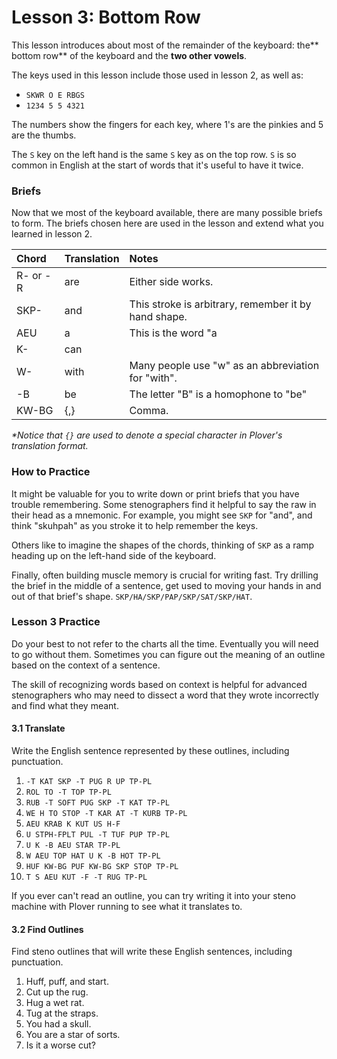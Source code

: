 # Lesson 3:  Bottom Row

This lesson introduces about most of the remainder of the keyboard: the** bottom row** of the keyboard and the **two other vowels**.

The keys used in this lesson include those used in lesson 2, as well as:

* `SKWR O E RBGS`
* `1234 5 5 4321`

The numbers show the fingers for each key, where 1's are the pinkies and 5 are the thumbs.

The `S` key on the left hand is the same `S` key as on the top row. `S` is so common in English at the start of words that it's useful to have it twice.

### Briefs

Now that we most of the keyboard available, there are many possible briefs to form. The briefs chosen here are used in the lesson and extend what you learned in lesson 2.

| Chord | Translation | Notes |
| :--- | :--- | :--- |
| R- or -R | are | Either side works. |
| SKP- | and | This stroke is arbitrary, remember it by hand shape. |
| AEU | a | This is the word "a |
| K- | can |  |
| W- | with | Many people use "w" as an abbreviation for "with". |
| -B | be | The letter "B" is a homophone to "be" |
| KW-BG | {,} | Comma. |

_\*Notice that _`{}`_ are used to denote a special character in Plover's translation format._

### How to Practice

It might be valuable for you to write down or print briefs that you have trouble remembering. Some stenographers find it helpful to say the raw in their head as a mnemonic. For example, you might see `SKP` for "and", and think "skuhpah" as you stroke it to help remember the keys.

Others like to imagine the shapes of the chords, thinking of `SKP` as a ramp heading up on the left-hand side of the keyboard.

Finally, often building muscle memory is crucial for writing fast. Try drilling the brief in the middle of a sentence, get used to moving your hands in and out of that brief's shape. `SKP/HA/SKP/PAP/SKP/SAT/SKP/HAT`.

### Lesson 3 Practice

Do your best to not refer to the charts all the time. Eventually you will need to go without them. Sometimes you can figure out the meaning of an outline based on the context of a sentence.

The skill of recognizing words based on context is helpful for advanced stenographers who may need to dissect a word that they wrote incorrectly and find what they meant.

#### 3.1 Translate

Write the English sentence represented by these outlines, including punctuation.

1. `-T KAT SKP -T PUG R UP TP-PL`
1. `ROL TO -T TOP TP-PL`
1. `RUB -T SOFT PUG SKP -T KAT TP-PL`
1. `WE H TO STOP -T KAR AT -T KURB TP-PL`
1. `AEU KRAB K KUT US H-F`
1. `U STPH-FPLT PUL -T TUF PUP TP-PL`
1. `U K -B AEU STAR TP-PL`
1. `W AEU TOP HAT U K -B HOT TP-PL`
1. `HUF KW-BG PUF KW-BG SKP STOP TP-PL`
1. `T S AEU KUT -F -T RUG TP-PL`

If you ever can't read an outline, you can try writing it into your steno machine with Plover running to see what it translates to.

#### 3.2 Find Outlines

Find steno outlines that will write these English sentences, including punctuation.

1. Huff, puff, and start.
1. Cut up the rug.
1. Hug a wet rat.
1. Tug at the straps.
1. You had a skull.
1. You are a star of sorts.
1. Is it a worse cut?
